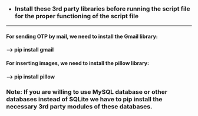 * ### **Install these 3rd party libraries before running the script file for the proper functioning of the script file**
---------------------------------------------------------------------------------------------------------------------

#### **For sending OTP by mail, we need to install the Gmail library:**

#### --> pip install gmail

#### **For inserting images, we need to install the pillow library:**

#### --> pip install pillow

### **Note: If you are willing to use MySQL database or other databases instead of SQLite we have to pip install the necessary 3rd party modules of these databases.** 
